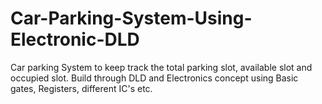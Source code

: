 # Car-Parking-System-Using-Electronic-DLD
Car parking System to keep track the total parking slot, available slot and occupied slot. Build through DLD and Electronics concept using Basic gates, Registers, different IC's etc.
